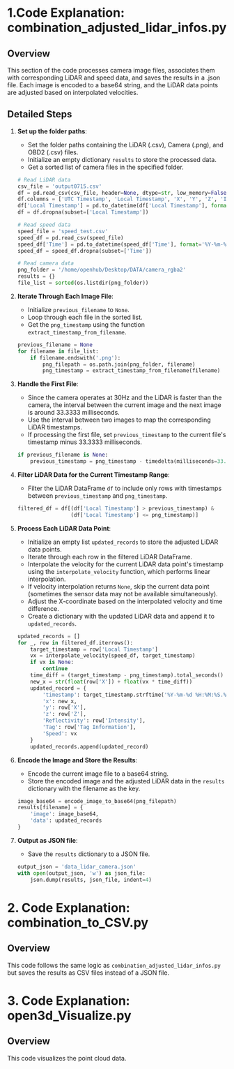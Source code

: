 # 1.Code Explanation: combination_adjusted_lidar_infos.py

## Overview
This section of the code processes camera image files, associates them with corresponding LiDAR and speed data, and saves the results in a .json file. Each image is encoded to a base64 string, and the LiDAR data points are adjusted based on interpolated velocities.

## Detailed Steps

1. **Set up the folder paths**:
   - Set the folder paths containing the LiDAR (.csv), Camera (.png), and OBD2 (.csv) files.
   - Initialize an empty dictionary `results` to store the processed data.
   - Get a sorted list of camera files in the specified folder.

    ```python
    # Read LiDAR data
    csv_file = 'output0715.csv'
    df = pd.read_csv(csv_file, header=None, dtype=str, low_memory=False)
    df.columns = ['UTC Timestamp', 'Local Timestamp', 'X', 'Y', 'Z', 'Intensity', 'Tag Information']
    df['Local Timestamp'] = pd.to_datetime(df['Local Timestamp'], format='%Y-%m-%d %H:%M:%S.%f', errors='coerce')
    df = df.dropna(subset=['Local Timestamp'])
    
    # Read speed data
    speed_file = 'speed_test.csv'
    speed_df = pd.read_csv(speed_file)
    speed_df['Time'] = pd.to_datetime(speed_df['Time'], format='%Y-%m-%d %H:%M:%S', errors='coerce')
    speed_df = speed_df.dropna(subset=['Time'])
    
    # Read camera data
    png_folder = '/home/openhub/Desktop/DATA/camera_rgba2'
    results = {}
    file_list = sorted(os.listdir(png_folder))
    ```
    
2. **Iterate Through Each Image File**:
   - Initialize `previous_filename` to `None`.
   - Loop through each file in the sorted list.
   - Get the `png_timestamp` using the function `extract_timestamp_from_filename`.

    ```python
    previous_filename = None
    for filename in file_list:
        if filename.endswith('.png'):
            png_filepath = os.path.join(png_folder, filename)
            png_timestamp = extract_timestamp_from_filename(filename)
    ```

3. **Handle the First File**:
   - Since the camera operates at 30Hz and the LiDAR is faster than the camera, the interval between the current image and the next image is around 33.3333 milliseconds.
   - Use the interval between two images to map the corresponding LiDAR timestamps.
   - If processing the first file, set `previous_timestamp` to the current file's timestamp minus 33.3333 milliseconds.

    ```python
    if previous_filename is None:
        previous_timestamp = png_timestamp - timedelta(milliseconds=33.3333)
    ```

4. **Filter LiDAR Data for the Current Timestamp Range**:
   - Filter the LiDAR DataFrame `df` to include only rows with timestamps between `previous_timestamp` and `png_timestamp`.

    ```python
    filtered_df = df[(df['Local Timestamp'] > previous_timestamp) &  
                     (df['Local Timestamp'] <= png_timestamp)]
    ```

5. **Process Each LiDAR Data Point**:
   - Initialize an empty list `updated_records` to store the adjusted LiDAR data points.
   - Iterate through each row in the filtered LiDAR DataFrame.
   - Interpolate the velocity for the current LiDAR data point's timestamp using the `interpolate_velocity` function, which performs linear interpolation.
   - If velocity interpolation returns `None`, skip the current data point (sometimes the sensor data may not be available simultaneously).
   - Adjust the X-coordinate based on the interpolated velocity and time difference.
   - Create a dictionary with the updated LiDAR data and append it to `updated_records`.

    ```python
    updated_records = []
    for _, row in filtered_df.iterrows():
        target_timestamp = row['Local Timestamp']
        vx = interpolate_velocity(speed_df, target_timestamp)
        if vx is None:
            continue
        time_diff = (target_timestamp - png_timestamp).total_seconds()
        new_x = str(float(row['X']) + float(vx * time_diff))
        updated_record = {
            'timestamp': target_timestamp.strftime('%Y-%m-%d %H:%M:%S.%f'),
            'x': new_x,
            'y': row['X'],
            'z': row['Z'],
            'Reflectivity': row['Intensity'],
            'Tag': row['Tag Information'],
            'Speed': vx
        }
        updated_records.append(updated_record)
    ```

6. **Encode the Image and Store the Results**:
   - Encode the current image file to a base64 string.
   - Store the encoded image and the adjusted LiDAR data in the `results` dictionary with the filename as the key.

    ```python
    image_base64 = encode_image_to_base64(png_filepath)
    results[filename] = {
        'image': image_base64,
        'data': updated_records
    }
    ```

7. **Output as JSON file**:
   - Save the `results` dictionary to a JSON file.

    ```python
    output_json = 'data_lidar_camera.json'
    with open(output_json, 'w') as json_file:
        json.dump(results, json_file, indent=4)
    ```



# 2. Code Explanation: combination_to_CSV.py

## Overview
This code follows the same logic as `combination_adjusted_lidar_infos.py` but saves the results as CSV files instead of a JSON file.

# 3. Code Explanation: open3d_Visualize.py

## Overview
This code visualizes the point cloud data.

